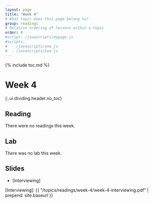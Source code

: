```yaml
---
layout: page
title: "Week 4"
# What topic does this page belong to?
group: readings
# Relative ordering of lessons within a topic
order: 4
#script: /javascripts/mypage.js
#scripts:
#  - /javascripts/one.js
#  - /javascripts/two.js
---
```



{% include toc.md %}

# Week 4
{:.ui.dividing.header.no_toc}

## Reading

There were no readings this week.

## Lab

There was no lab this week.

## Slides

- [Interviewing]

[Interviewing]: {{ "/topics/readings/week-4/week-4-interviewing.pdf" | prepend: site.baseurl }}
